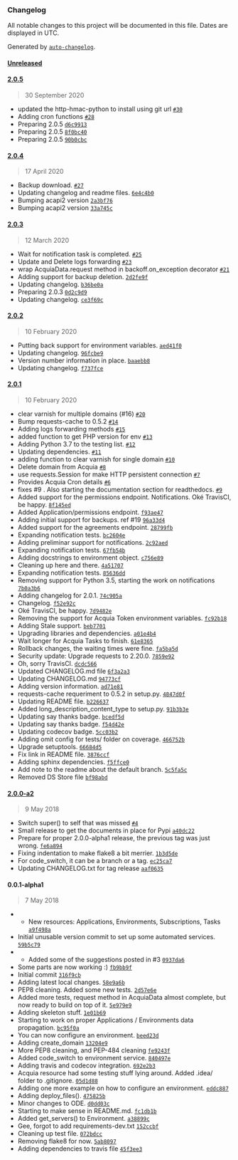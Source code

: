 ### Changelog

All notable changes to this project will be documented in this file. Dates are displayed in UTC.

Generated by [`auto-changelog`](https://github.com/CookPete/auto-changelog).

#### [Unreleased](https://github.com/pmatias/python-acquia-cloud-2/compare/2.0.5...HEAD)

#### [2.0.5](https://github.com/pmatias/python-acquia-cloud-2/compare/2.0.4...2.0.5)

> 30 September 2020

- updated the http-hmac-python to install using git url [`#30`](https://github.com/pmatias/python-acquia-cloud-2/pull/30)
- Adding cron functions [`#28`](https://github.com/pmatias/python-acquia-cloud-2/pull/28)
- Preparing 2.0.5 [`d6c9913`](https://github.com/pmatias/python-acquia-cloud-2/commit/d6c9913307f4b43bb24467ca510e0f9ef904fc68)
- Preparing 2.0.5 [`8f0bc40`](https://github.com/pmatias/python-acquia-cloud-2/commit/8f0bc40086fd27347e039a493089b9a2941b3e21)
- Preparing 2.0.5 [`90b0cbc`](https://github.com/pmatias/python-acquia-cloud-2/commit/90b0cbcfe37319a78125011cc3bf293dd5bb1b4c)

#### [2.0.4](https://github.com/pmatias/python-acquia-cloud-2/compare/2.0.3...2.0.4)

> 17 April 2020

- Backup download. [`#27`](https://github.com/pmatias/python-acquia-cloud-2/pull/27)
- Updating changelog and readme files. [`6e4c4b0`](https://github.com/pmatias/python-acquia-cloud-2/commit/6e4c4b08dd1d9a3c9dc54cae46390f325d751c5e)
- Bumping acapi2 version [`2a3bf76`](https://github.com/pmatias/python-acquia-cloud-2/commit/2a3bf76e2f594de48c599acfb96b4aeda29edf38)
- Bumping acapi2 version [`33a745c`](https://github.com/pmatias/python-acquia-cloud-2/commit/33a745cfc476a5d49dddc4ca54ba167dbbc59ad2)

#### [2.0.3](https://github.com/pmatias/python-acquia-cloud-2/compare/2.0.2...2.0.3)

> 12 March 2020

- Wait for notification task is completed. [`#25`](https://github.com/pmatias/python-acquia-cloud-2/pull/25)
- Update and Delete logs forwarding [`#23`](https://github.com/pmatias/python-acquia-cloud-2/pull/23)
- wrap AcquiaData.request method in backoff.on_exception decorator [`#21`](https://github.com/pmatias/python-acquia-cloud-2/pull/21)
- Adding support for backup deletion. [`2d2fe9f`](https://github.com/pmatias/python-acquia-cloud-2/commit/2d2fe9f02682eaae5929bb263fada1823411b540)
- Updating changelog. [`b36be0a`](https://github.com/pmatias/python-acquia-cloud-2/commit/b36be0aafec09f40f6b983bcec368140844e0a77)
- Preparing 2.0.3 [`0d2c9d9`](https://github.com/pmatias/python-acquia-cloud-2/commit/0d2c9d951e65cb336d01e1a65da63c0c4915975d)
- Updating changelog. [`ce3f69c`](https://github.com/pmatias/python-acquia-cloud-2/commit/ce3f69c1bc6f0036d6c52e4f512ddd2532ffd17d)

#### [2.0.2](https://github.com/pmatias/python-acquia-cloud-2/compare/2.0.1...2.0.2)

> 10 February 2020

- Putting back support for environment variables. [`aed41f0`](https://github.com/pmatias/python-acquia-cloud-2/commit/aed41f0123473b1074958a75f890f9756328e6c3)
- Updating changelog. [`96fcbe9`](https://github.com/pmatias/python-acquia-cloud-2/commit/96fcbe9d5da2700950b931f982a9f063e9d267d4)
- Version number information in place. [`baaebb8`](https://github.com/pmatias/python-acquia-cloud-2/commit/baaebb8cbe8692ac54d2d3cede662e3f892ad2cd)
- Updating changelog. [`f737fce`](https://github.com/pmatias/python-acquia-cloud-2/commit/f737fcec9eb48dbfd80c53d1996afa76777545ce)

#### [2.0.1](https://github.com/pmatias/python-acquia-cloud-2/compare/2.0.0-a2...2.0.1)

> 10 February 2020

- clear varnish for multiple domains (#16) [`#20`](https://github.com/pmatias/python-acquia-cloud-2/pull/20)
- Bump requests-cache to 0.5.2 [`#14`](https://github.com/pmatias/python-acquia-cloud-2/pull/14)
- Adding logs forwarding methods [`#15`](https://github.com/pmatias/python-acquia-cloud-2/pull/15)
- added function to get PHP version for env [`#13`](https://github.com/pmatias/python-acquia-cloud-2/pull/13)
- Adding Python 3.7 to the testing list. [`#12`](https://github.com/pmatias/python-acquia-cloud-2/pull/12)
- Updating dependencies. [`#11`](https://github.com/pmatias/python-acquia-cloud-2/pull/11)
- adding function to clear varnish for single domain [`#10`](https://github.com/pmatias/python-acquia-cloud-2/pull/10)
- Delete domain from Acquia [`#8`](https://github.com/pmatias/python-acquia-cloud-2/pull/8)
- use requests.Session for make HTTP persistent connection [`#7`](https://github.com/pmatias/python-acquia-cloud-2/pull/7)
- Provides Acquia Cron details [`#6`](https://github.com/pmatias/python-acquia-cloud-2/pull/6)
- fixes #9 . Also starting the documentation section for readthedocs. [`#9`](https://github.com/pmatias/python-acquia-cloud-2/issues/9)
- Added support for the permissions endpoint. Notifications. Oké TravisCI, be happy. [`8f145ed`](https://github.com/pmatias/python-acquia-cloud-2/commit/8f145ed0d001c1cd6ea1399951f6687ad9566180)
- Added Application/permissions endpoint. [`f93ae47`](https://github.com/pmatias/python-acquia-cloud-2/commit/f93ae4707f06e1f6720d597bb1d6d00264cb0f4b)
- Adding initial support for backups. ref #19 [`96a33d4`](https://github.com/pmatias/python-acquia-cloud-2/commit/96a33d45f01a780ba8be237b7d83ddf91f235df2)
- Added support for the agreements endpoint. [`28799fb`](https://github.com/pmatias/python-acquia-cloud-2/commit/28799fb1ffc5d15489b350d92f7c5512b7f229d7)
- Expanding notification tests. [`bc2604e`](https://github.com/pmatias/python-acquia-cloud-2/commit/bc2604e51c63d78345ef60ccf3085eb5772bdaf3)
- Adding preliminar support for notifications. [`2c92aed`](https://github.com/pmatias/python-acquia-cloud-2/commit/2c92aed8b042ba76c27725fb3ab6dda8d56d7734)
- Expanding notification tests. [`67fb54b`](https://github.com/pmatias/python-acquia-cloud-2/commit/67fb54b8fdeb7d928f35464992fe7a93730b5fe1)
- Adding docstrings to environment object. [`c756e89`](https://github.com/pmatias/python-acquia-cloud-2/commit/c756e895743f97183b99fbebc7e0a3b59de8a496)
- Cleaning up here and there. [`4a51707`](https://github.com/pmatias/python-acquia-cloud-2/commit/4a51707bf4b27704db467d05b0152ee0027b1a09)
- Expanding notification tests. [`85636dd`](https://github.com/pmatias/python-acquia-cloud-2/commit/85636dd62b7153a168a425b081fe58eed17feccc)
- Removing support for Python 3.5, starting the work on notifications [`7b0a3b6`](https://github.com/pmatias/python-acquia-cloud-2/commit/7b0a3b628366930c08a3c79126ed06059f9f4877)
- Adding changelog for 2.0.1. [`74c905a`](https://github.com/pmatias/python-acquia-cloud-2/commit/74c905a2a62187a24d8528dfa888059b004d9347)
- Changelog. [`f52e92c`](https://github.com/pmatias/python-acquia-cloud-2/commit/f52e92cd6c9af5b6640d633ac885fd428547ffce)
- Oké TravisCI, be happy. [`7d9482e`](https://github.com/pmatias/python-acquia-cloud-2/commit/7d9482e9cca78ad7c89835f0f92ca51d3c47628f)
- Removing the support for Acquia Token environment variables. [`fc92b18`](https://github.com/pmatias/python-acquia-cloud-2/commit/fc92b185c59f778f81eb530fa65ef744081d62ef)
- Adding Stale support. [`beb7701`](https://github.com/pmatias/python-acquia-cloud-2/commit/beb7701991b321af0cfb17d2bf2c4736e7d2803b)
- Upgrading libraries and dependencies. [`a01e4b4`](https://github.com/pmatias/python-acquia-cloud-2/commit/a01e4b4c067d09bfedc244bee4c19c91042896cf)
- Wait longer for Acquia Tasks to finish. [`61e8365`](https://github.com/pmatias/python-acquia-cloud-2/commit/61e8365f43b18258ad538c7eaad32ba3636fde85)
- Rollback changes, the waiting times were fine. [`fa5ba5d`](https://github.com/pmatias/python-acquia-cloud-2/commit/fa5ba5df8b8df02ed993dec208e757b947479497)
- Security update: Upgrade requests to 2.20.0. [`7859e92`](https://github.com/pmatias/python-acquia-cloud-2/commit/7859e924a62e27351915c8c2dade4bddb16198d5)
- Oh, sorry TravisCI. [`dcdc566`](https://github.com/pmatias/python-acquia-cloud-2/commit/dcdc5665ddedca25d36f766c7941b885693bc44d)
- Updated CHANGELOG.md file [`6f3a2a3`](https://github.com/pmatias/python-acquia-cloud-2/commit/6f3a2a3cb8f1c3614026e7091bf54c90be76f2f9)
- Updating CHANGELOG.md [`94773cf`](https://github.com/pmatias/python-acquia-cloud-2/commit/94773cfed1c23337552cf75716fb8237fa29f08f)
- Adding version information. [`ad71e81`](https://github.com/pmatias/python-acquia-cloud-2/commit/ad71e81822f6747bef5aded8c4b9bfb5a72ee08a)
- requests-cache requeriment to 0.5.2 in setup.py. [`4847d0f`](https://github.com/pmatias/python-acquia-cloud-2/commit/4847d0f2f0955dca3de514505703b4254c5809c6)
- Updating README file. [`b226637`](https://github.com/pmatias/python-acquia-cloud-2/commit/b22663721f60693b74ba14fb4f8df21c47202c7f)
- Added long_description_content_type to setup.py. [`91b3b3e`](https://github.com/pmatias/python-acquia-cloud-2/commit/91b3b3e57b18c992c4cae7dba32accdcd8883198)
- Updating say thanks badge. [`bcedf5d`](https://github.com/pmatias/python-acquia-cloud-2/commit/bcedf5d4916322d6154c6d382e1cb550c0d60560)
- Updating say thanks badge. [`f54d42e`](https://github.com/pmatias/python-acquia-cloud-2/commit/f54d42e73252e9a3cc770ebe705688d3db8ee539)
- Updating codecov badge. [`5cc03b2`](https://github.com/pmatias/python-acquia-cloud-2/commit/5cc03b2a3e6fb6218e343a6dbf1d44698f74db3f)
- Adding omit config for tests/ folder on coverage. [`466752b`](https://github.com/pmatias/python-acquia-cloud-2/commit/466752bb013ba37b9577239c1dc262965337cec1)
- Upgrade setuptools. [`66684d5`](https://github.com/pmatias/python-acquia-cloud-2/commit/66684d5582959c939e7acaa959082a973ced0fd3)
- Fix link in README file. [`3876ccf`](https://github.com/pmatias/python-acquia-cloud-2/commit/3876ccf5e5e4854cf020973a2b8608ef2db4e8f4)
- Adding sphinx dependencies. [`f5ffce0`](https://github.com/pmatias/python-acquia-cloud-2/commit/f5ffce0012882d894b74f56f625a7fd073ded19b)
- Add note to the readme about the default branch. [`5c5fa5c`](https://github.com/pmatias/python-acquia-cloud-2/commit/5c5fa5c2de39b55035a68c8eaee3fca18e8e2ebc)
- Removed DS Store file [`bf98abd`](https://github.com/pmatias/python-acquia-cloud-2/commit/bf98abdca1cc532259da44df5ca46b41b9d3b22e)

#### [2.0.0-a2](https://github.com/pmatias/python-acquia-cloud-2/compare/0.0.1-alpha1...2.0.0-a2)

> 9 May 2018

- Switch super() to self that was missed [`#4`](https://github.com/pmatias/python-acquia-cloud-2/pull/4)
- Small release to get the documents in place for Pypi [`a40dc22`](https://github.com/pmatias/python-acquia-cloud-2/commit/a40dc22176af2b643b2c6332254258daca345881)
- Prepare for proper 2.0.0-alpha1 release, the previous tag was just wrong. [`fe6a894`](https://github.com/pmatias/python-acquia-cloud-2/commit/fe6a89496a64810373fe870b680ab7385bca9f18)
- Fixing indentation to make flake8 a bit merrier. [`1b3d5de`](https://github.com/pmatias/python-acquia-cloud-2/commit/1b3d5de1a25fd67cc7bd4486f6ba70a2e3bdad57)
- For code_switch, it can be a branch or a tag. [`ec25ca7`](https://github.com/pmatias/python-acquia-cloud-2/commit/ec25ca7a522a952d682dafb800eb75638d7c79ae)
- Updating CHANGELOG.txt for tag release [`aaf0635`](https://github.com/pmatias/python-acquia-cloud-2/commit/aaf06352bfc8d7073a5e5a30ed7eed8d3424a58b)

#### 0.0.1-alpha1

> 7 May 2018

- * New resources: Applications, Environments, Subscriptions, Tasks [`a9f498a`](https://github.com/pmatias/python-acquia-cloud-2/commit/a9f498a8837ce5ffccdcfbe7dcbb812edb7431a9)
- Initial unusable version commit to set up some automated services. [`59b5c79`](https://github.com/pmatias/python-acquia-cloud-2/commit/59b5c7951c0c231087d2d4593e3c4c3747a80b5a)
- * Added some of the suggestions posted in #3 [`0937da6`](https://github.com/pmatias/python-acquia-cloud-2/commit/0937da6ce431332046d669304d1357f0375d9d33)
- Some parts are now working :) [`fb9bb9f`](https://github.com/pmatias/python-acquia-cloud-2/commit/fb9bb9fe781a46162ee88919d0e36f3d76b40c0b)
- Initial commit [`316f9cb`](https://github.com/pmatias/python-acquia-cloud-2/commit/316f9cbacc7e0e3d15e767b3498e57021c9b4068)
- Adding latest local changes. [`58e9a6b`](https://github.com/pmatias/python-acquia-cloud-2/commit/58e9a6bd33397f257cb932c891617293b44d4357)
- PEP8 cleaning. Added some new tests. [`2d57e6e`](https://github.com/pmatias/python-acquia-cloud-2/commit/2d57e6e808176ab9e5e94577a4d9b07d97b4f1a5)
- Added more tests, request method in AcquiaData almost complete, but now ready to build on top of it. [`5e979e9`](https://github.com/pmatias/python-acquia-cloud-2/commit/5e979e999aa316a16e6381a8e21e160f268d9691)
- Adding skeleton stuff. [`1e01b69`](https://github.com/pmatias/python-acquia-cloud-2/commit/1e01b69412dc5e0fbc8c4814f43286ebc7372488)
- Starting to work on proper Applications / Environments data propagation. [`bc95f0a`](https://github.com/pmatias/python-acquia-cloud-2/commit/bc95f0ae5709f6fac6171c79f396af7490667100)
- You can now configure an environment. [`beed23d`](https://github.com/pmatias/python-acquia-cloud-2/commit/beed23d6f258b57f443e7da349fc38e9c84f6766)
- Adding create_domain [`13204e9`](https://github.com/pmatias/python-acquia-cloud-2/commit/13204e998918640b4572ce6ccd015105fe390ad8)
- More PEP8 cleaning, and PEP-484 cleaning [`fe9243f`](https://github.com/pmatias/python-acquia-cloud-2/commit/fe9243fde87fd3c3715fd686552e7cc8ea08e830)
- Added code_switch to environment service. [`840497e`](https://github.com/pmatias/python-acquia-cloud-2/commit/840497e3a9da1ad1badbb6b786ffeb9c868cb159)
- Adding travis and codecov integration. [`692e2b3`](https://github.com/pmatias/python-acquia-cloud-2/commit/692e2b33a0e4a7c89a52c5fb40f837663fd2bb45)
- Acquia resource had some testing stuff lying around. Added .idea/ folder to .gitignore. [`05d1d88`](https://github.com/pmatias/python-acquia-cloud-2/commit/05d1d884f0ac2bf4f2a2a1ca9cf1375ee94c0eaa)
- Adding one more example on how to configure an environment. [`eddc887`](https://github.com/pmatias/python-acquia-cloud-2/commit/eddc88793c5ef9572a5f50f8439d8a6eedeaa99a)
- Adding deploy_files(). [`475825b`](https://github.com/pmatias/python-acquia-cloud-2/commit/475825b46a295a9b36e9648a77b53503954e1b8c)
- Minor changes to ODE. [`d0dd03c`](https://github.com/pmatias/python-acquia-cloud-2/commit/d0dd03c458a7210987f5b005c4e502203e9bdacf)
- Starting to make sense in README.md. [`fc1db1b`](https://github.com/pmatias/python-acquia-cloud-2/commit/fc1db1b0c23c4bc63bef78c99aecb925330799da)
- Added get_servers() to Environment. [`a38899c`](https://github.com/pmatias/python-acquia-cloud-2/commit/a38899c08da7089def8d6f50e88b04cb1702f052)
- Gee, forgot to add requirements-dev.txt [`152ccbf`](https://github.com/pmatias/python-acquia-cloud-2/commit/152ccbf62ca76934902b18eeaf998c069c68fbfd)
- Cleaning up test file. [`072bdcc`](https://github.com/pmatias/python-acquia-cloud-2/commit/072bdcc3eda0de0014def1362493ae803a875738)
- Removing flake8 for now. [`5ab8097`](https://github.com/pmatias/python-acquia-cloud-2/commit/5ab8097d9f7fbb49fd5ef346610c41805439d1ad)
- Adding dependencies to travis file [`45f3ee3`](https://github.com/pmatias/python-acquia-cloud-2/commit/45f3ee3c3e50d4c4162d258ab3d46b44f6798824)
